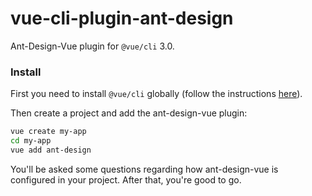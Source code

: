 # vue-cli-plugin-ant-design
Ant-Design-Vue plugin for `@vue/cli` 3.0.

### Install

First you need to install `@vue/cli` globally (follow the instructions [here](https://cli.vuejs.org/)).

Then create a project and add the ant-design-vue plugin:

```bash
vue create my-app
cd my-app
vue add ant-design
```

You'll be asked some questions regarding how ant-design-vue is configured in your project. After that, you're good to go.